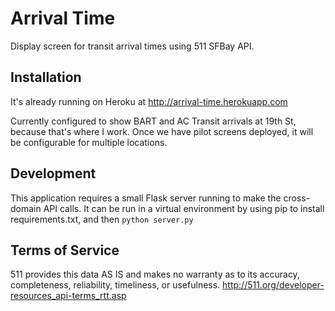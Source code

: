 Arrival Time
============

Display screen for transit arrival times using 511 SFBay API.

Installation
------------

It's already running on Heroku at http://arrival-time.herokuapp.com

Currently configured to show BART and AC Transit arrivals at 19th St, because that's where I work.
Once we have pilot screens deployed, it will be configurable for multiple locations.

Development
-----------
This application requires a small Flask server running to make the cross-domain API calls. It can be run in a virtual environment by using pip to install requirements.txt, and then `python server.py`

Terms of Service
----------------
511 provides this data AS IS and makes no warranty as to its accuracy, completeness, reliability, timeliness, or usefulness.
http://511.org/developer-resources_api-terms_rtt.asp

